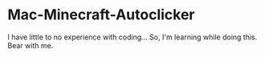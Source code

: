 # Mac-Minecraft-Autoclicker
I have little to no experience with coding... So, I'm learning while doing this. Bear with me.
